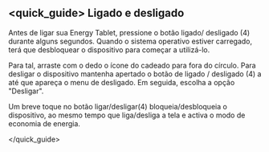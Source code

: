 ## <quick_guide> Ligado e desligado

Antes de ligar sua Energy Tablet, pressione o botão ligado/ desligado (4) durante alguns segundos. Quando o sistema operativo estiver carregado, terá que desbloquear o dispositivo para começar a utilizá-lo.

Para tal, arraste com o dedo o ícone do cadeado para fora do círculo. Para desligar o dispositivo mantenha apertado o botão de ligado / desligado (4) a até que apareça o menu de desligado. Em seguida, escolha a opção "Desligar".

Um breve toque no botão ligar/desligar(4) bloqueia/desbloqueia o dispositivo, ao mesmo tempo que liga/desliga a tela e activa o modo de economia de energia.


</quick_guide>

